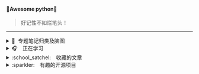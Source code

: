 #### 💎Awesome python💎
>	好记性不如烂笔头！

<hr>

<details>
<summary>📌&nbsp;&nbsp;专题笔记归类及脑图</summary>
</br>

* [`python基础`](https://github.com/pigPEQ/Awesome-python/tree/main/doc/Mind%20maps/python%E5%9F%BA%E7%A1%80)
* [`linux命令`](https://github.com/pigPEQ/Awesome-python/tree/main/doc/Mind%20maps/linux)

</details>

<details>
<summary>🎧　正在学习</summary>
</br>

* [`MySQL数据库`](#attempt)

</details>

<details>
<summary>:school_satchel:　收藏的文章</summary>
</br>

* [`正则表达式30分钟入门`](https://deerchao.cn/tutorials/regex/regex.htm)
* [`VSCode必备插件`](https://juejin.im/post/5db66672f265da4d0e009aad)
* [`git的奇技淫巧`](https://github.com/521xueweihan/git-tips)
* [`轻松上手写作利器 Markdown`](https://mp.weixin.qq.com/s?__biz=Mzg5OTE5MTY4Nw==&mid=2247483760&idx=1&sn=7c9df7ef2f688a954a6ca44e2acea422&chksm=c0564798f721ce8e997bc15ab9075ef2111762fa1ce0590df1f9a053de7723ff7296346f6aaa&mpshare=1&scene=1&srcid=&sharer_sharetime=1568948330598&sharer_shareid=cf2da1dfac2ad798a3ed77123841da41&key=28a0f481c5d883ac1fb97d69c46872486659549ce5439eedf4b291f0f73faa716d05685128c0cfb32b6abad21c7133a84c7e047c4d4952a129c747e477070f668b6c5f4963bf1cba374598c37413d0d0&ascene=1&uin=MTExMzczNzEzOQ%3D%3D&devicetype=Windows+7&version=62060844&lang=zh_CN&pass_ticket=%2FeaU%2BKZIc7r27AT3A%2Fvf1zNEPJs2hgLy2LSqKfkkcyo8%2BlS6EbEIt0VumH2j1EZ9)

</details>

<details>
<summary>:sparkler:　有趣的开源项目</summary>
</br>

* [`LeetCode`](https://github.com/LiangJunrong/document-library/tree/master/other-library/LeetCode#chapter-one)
* [`30-seconds-of-code`](https://github.com/pigPEQ/30-seconds-of-code)
* [`capXDR-plugins`](https://github.com/lihaoyun6/capXDR-plugins)

</details>
